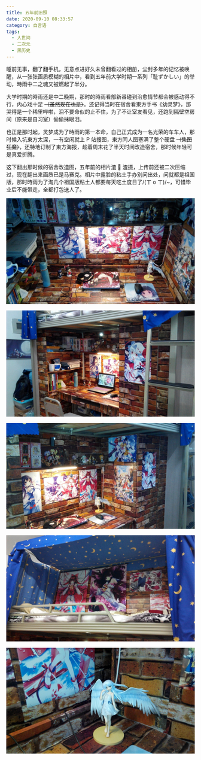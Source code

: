 ```yaml
---
title: 五年前旧照
date: 2020-09-10 08:33:57
category: 自言语
tags:
  - 人世间
  - 二次元
  - 黑历史
---
```


睡前无事，翻了翻手机，无意点进好久未曾翻看过的相册，尘封多年的记忆被唤醒，从一张张画质模糊的相片中，看到五年前大学时期一系列「耻ずかしい」的举动，時雨中二之魂又被燃起了半分。

大学时期的時雨还是中二晚期，那时的時雨看部新番碰到治愈情节都会被感动得不行，内心戏十足 ~~（虽然现在也是）~~。还记得当时在宿舍看東方手书《幼灵梦》，那哭得是一个稀里哗啦，泪不要命似的止不住，为了不让室友看见，还跑到隔壁空房间（原来是自习室）偷偷抹眼泪。

也正是那时起，灵梦成为了時雨的第一本命，自己正式成为一名光荣的车车人，那时候入坑東方太深，一有空闲就上 P 站搜图，東方同人图塞满了整个硬盘 ~~（集图狂魔）~~，还特地订制了東方海报，趁着周末花了半天时间改造宿舍，那时候年轻可是真爱折腾。

这下翻出那时候的宿舍改造图，五年前的相片渣 📱 渣摄，上传前还被二次压缩过，现在翻出来画质已是马赛克。相片中露脸的粘土手办别问出处，问就都是祖国版，那时時雨为了淘几个祖国版粘土人都要每天吃土度日了/(ㄒ o ㄒ)/~，可惜毕业后不能带走，全都打包送人了。

![宿舍正照](/IMAGES/五年前旧照/1.jpeg)

![左视图](/IMAGES/五年前旧照/2.jpeg)

![右视图](/IMAGES/五年前旧照/3.jpeg)

![床铺](/IMAGES/五年前旧照/4.jpeg)

![天使奏](/IMAGES/五年前旧照/5.jpeg)
